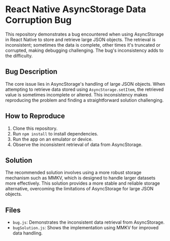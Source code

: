 # React Native AsyncStorage Data Corruption Bug

This repository demonstrates a bug encountered when using AsyncStorage in React Native to store and retrieve large JSON objects. The retrieval is inconsistent; sometimes the data is complete, other times it's truncated or corrupted, making debugging challenging.  The bug's inconsistency adds to the difficulty. 

## Bug Description

The core issue lies in AsyncStorage's handling of large JSON objects. When attempting to retrieve data stored using `AsyncStorage.setItem`, the retrieved value is sometimes incomplete or altered. This inconsistency makes reproducing the problem and finding a straightforward solution challenging.

## How to Reproduce

1. Clone this repository.
2. Run `npm install` to install dependencies.
3. Run the app on an emulator or device.
4. Observe the inconsistent retrieval of data from AsyncStorage.

## Solution

The recommended solution involves using a more robust storage mechanism such as MMKV, which is designed to handle larger datasets more effectively. This solution provides a more stable and reliable storage alternative, overcoming the limitations of AsyncStorage for large JSON objects.

## Files

- `bug.js`: Demonstrates the inconsistent data retrieval from AsyncStorage.
- `bugSolution.js`: Shows the implementation using MMKV for improved data handling.
